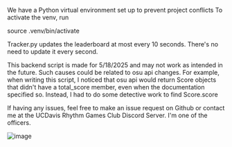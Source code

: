 We have a Python virtual environment set up to prevent project conflicts
To activate the venv, run

source .venv/bin/activate

Tracker.py updates the leaderboard at most every 10 seconds. There's no need to update it every second.

This backend script is made for 5/18/2025 and may not work as intended in the future. Such causes could be related to osu api changes. For example, when writing this script, I noticed that osu api would return Score objects that didn't have a total_score member, even when the documentation specified so. Instead, I had to do some detective work to find Score.score

If having any issues, feel free to make an issue request on Github or contact me at the UCDavis Rhythm Games Club Discord Server. I'm one of the officers.

![image](https://github.com/user-attachments/assets/abcbc871-2bc8-4a02-862c-b0b377b09f7f)
